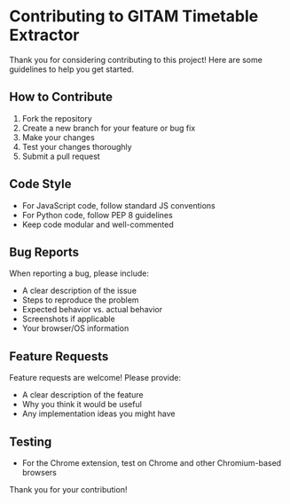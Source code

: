 # Contributing to GITAM Timetable Extractor

Thank you for considering contributing to this project! Here are some guidelines to help you get started.

## How to Contribute

1. Fork the repository
2. Create a new branch for your feature or bug fix
3. Make your changes
4. Test your changes thoroughly
5. Submit a pull request

## Code Style

- For JavaScript code, follow standard JS conventions
- For Python code, follow PEP 8 guidelines
- Keep code modular and well-commented

## Bug Reports

When reporting a bug, please include:

- A clear description of the issue
- Steps to reproduce the problem
- Expected behavior vs. actual behavior
- Screenshots if applicable
- Your browser/OS information

## Feature Requests

Feature requests are welcome! Please provide:

- A clear description of the feature
- Why you think it would be useful
- Any implementation ideas you might have

## Testing

- For the Chrome extension, test on Chrome and other Chromium-based browsers

Thank you for your contribution! 
